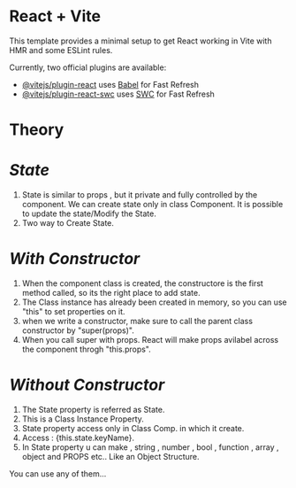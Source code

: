 # React + Vite

This template provides a minimal setup to get React working in Vite with HMR and some ESLint rules.

Currently, two official plugins are available:

- [@vitejs/plugin-react](https://github.com/vitejs/vite-plugin-react/blob/main/packages/plugin-react/README.md) uses [Babel](https://babeljs.io/) for Fast Refresh
- [@vitejs/plugin-react-swc](https://github.com/vitejs/vite-plugin-react-swc) uses [SWC](https://swc.rs/) for Fast Refresh


# Theory

# _State_

1. State is similar to props , but it private and fully controlled by the component. We can create state only in class Component. It is possible to update the state/Modify the State.
2. Two way to Create State.

# _With Constructor_

1. When the component class is created, the constructore is the first method called, so its the right place to add state.
2. The Class instance has already been created in memory, so you can use "this" to set properties on it.
3. when we write a constructor, make sure to call the parent class constructor by "super(props)".
4. When you call super with props. React will make props avilabel across the component throgh "this.props".
 
# _Without Constructor_

1. The State property is referred as State.
2. This is a Class Instance Property.
3. State property access only in Class Comp. in which it create.
4. Access : {this.state.keyName}.
5. In State property u can make , string , number , bool , function , array , object and PROPS etc.. Like an Object Structure.

You can use any of them...
